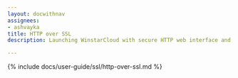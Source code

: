 ```yaml
---
layout: docwithnav
assignees:
- ashvayka
title: HTTP over SSL
description: Launching WinstarCloud with secure HTTP web interface and REST API.

---
```


{% include docs/user-guide/ssl/http-over-ssl.md %}
